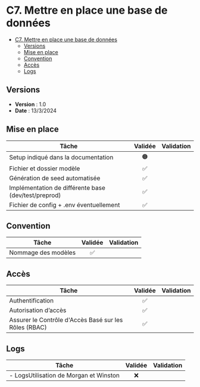 # C7. Mettre en place une base de données

- [C7. Mettre en place une base de données](#c7-mettre-en-place-une-base-de-données)
  - [Versions](#versions)
  - [Mise en place](#mise-en-place)
  - [Convention](#convention)
  - [Accès](#accès)
  - [Logs](#logs)

## Versions

- **Version** : 1.0
- **Date** : 13/3/2024

## Mise en place

| Tâche                                                | Validée | Validation |
| ---------------------------------------------------- | :-----: | ---------- |
| Setup indiqué dans la documentation                  |   🟠    |            |
| Fichier et dossier modèle                            |   ✅    |            |
| Génération de seed automatisée                       |   ✅    |            |
| Implémentation de différente base (dev/test/preprod) |   ✅    |            |
| Fichier de config + .env éventuellement              |   ✅    |            |

## Convention

| Tâche               | Validée | Validation |
| ------------------- | :-----: | ---------- |
| Nommage des modèles |   ✅    |            |

## Accès

| Tâche                                                 | Validée | Validation |
| ----------------------------------------------------- | :-----: | ---------- |
| Authentification                                      |   ✅    |            |
| Autorisation d’accès                                  |   ✅    |            |
| Assurer le Contrôle d'Accès Basé sur les Rôles (RBAC) |   ✅    |            |

## Logs

| Tâche                                  | Validée | Validation |
| -------------------------------------- | :-----: | ---------- |
| - LogsUtilisation de Morgan et Winston |   ❌    |            |
